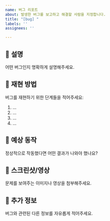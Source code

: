 ```yaml
---
name: 버그 리포트
about: 발생한 버그를 보고하고 해결할 사람을 지정합니다.
title: "[bug] "
labels: ''
assignees: ''

---
```


## 📌 설명
어떤 버그인지 명확하게 설명해주세요.

## 🔁 재현 방법
버그를 재현하기 위한 단계들을 적어주세요:
1. ...
2. ...
3. ...
4. ...

## 🧪 예상 동작
정상적으로 작동했다면 어떤 결과가 나와야 했나요?

## 📸 스크린샷/영상
문제를 보여주는 이미지나 영상을 첨부해주세요.

## 📄 추가 정보
버그와 관련된 다른 정보를 자유롭게 적어주세요.
